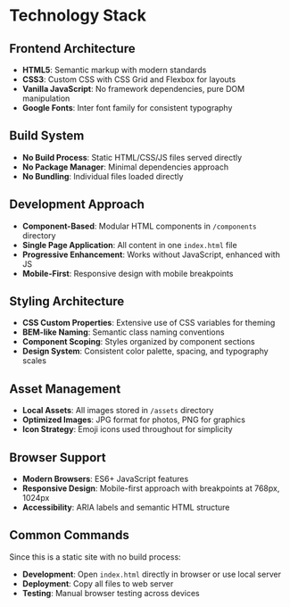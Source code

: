 # Technology Stack

## Frontend Architecture
- **HTML5**: Semantic markup with modern standards
- **CSS3**: Custom CSS with CSS Grid and Flexbox for layouts
- **Vanilla JavaScript**: No framework dependencies, pure DOM manipulation
- **Google Fonts**: Inter font family for consistent typography

## Build System
- **No Build Process**: Static HTML/CSS/JS files served directly
- **No Package Manager**: Minimal dependencies approach
- **No Bundling**: Individual files loaded directly

## Development Approach
- **Component-Based**: Modular HTML components in `/components` directory
- **Single Page Application**: All content in one `index.html` file
- **Progressive Enhancement**: Works without JavaScript, enhanced with JS
- **Mobile-First**: Responsive design with mobile breakpoints

## Styling Architecture
- **CSS Custom Properties**: Extensive use of CSS variables for theming
- **BEM-like Naming**: Semantic class naming conventions
- **Component Scoping**: Styles organized by component sections
- **Design System**: Consistent color palette, spacing, and typography scales

## Asset Management
- **Local Assets**: All images stored in `/assets` directory
- **Optimized Images**: JPG format for photos, PNG for graphics
- **Icon Strategy**: Emoji icons used throughout for simplicity

## Browser Support
- **Modern Browsers**: ES6+ JavaScript features
- **Responsive Design**: Mobile-first approach with breakpoints at 768px, 1024px
- **Accessibility**: ARIA labels and semantic HTML structure

## Common Commands
Since this is a static site with no build process:
- **Development**: Open `index.html` directly in browser or use local server
- **Deployment**: Copy all files to web server
- **Testing**: Manual browser testing across devices